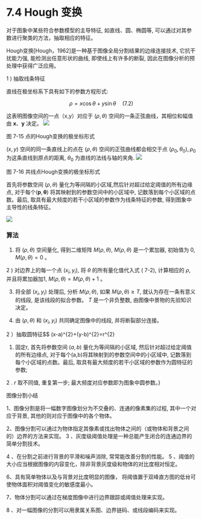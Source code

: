 # 7.4 Hough 变换

对于图象中某些符合参数模型的主导特征, 如直线、圆、椭圆等, 可以通过对其参数进行聚类的方法，抽取相应的特征。

Hough变换[Hough，1962]是一种基于图像全局分割结果的边缘连接技术, 它抗干扰能力强, 能检测出任意形状的曲线, 即使线上有许多的断裂, 因此在图像分析的预处理中获得广泛应用。 

1 ) 抽取线条特征

直线在极坐标系下具有如下的参数方程形式:

$$
\rho=x \cos \theta+y \sin \theta \quad(7.2)
$$

这表明图像空间的一点（x,y）对应于 $(\rho, \theta)$ 空间的一条正弦曲线，其相位和幅值由 $\mathbf{x} 、 \mathbf{y}$ 决定。
![](https://cdn.mathpix.com/cropped/2023_03_28_6116f4e0e226f2060611g-27.jpg?height=546&width=1366&top_left_y=1002&top_left_x=525)

图 7-15 点的Hough变换的极坐标形式 

$(x, y)$ 空间的同一条直线上的点在 $(\rho, \theta)$ 空间的正弦曲线都会相交于点 $\left(\rho_{0}, \theta_{0}\right), \rho_{0}$ 为这条直线到原点的距离, $\theta_{0}$ 为直线的法线与轴的夹角.
![](https://cdn.mathpix.com/cropped/2023_03_28_6116f4e0e226f2060611g-28.jpg?height=526&width=1468&top_left_y=745&top_left_x=630)

图 7-16 共线点Hough变换的极坐标形式 

首先将参数空间 $(\rho, \theta)$ 量化为等间隔的小区域,然后针对超过给定阈值的所有边缘点, 对于每个$(\boldsymbol{p}, \boldsymbol{\theta})$ 将其映射到的参数空间中的小区域中, 记数落到每个小区域的点数。最后, 取具有最大频度的若干小区域的参数作为线条特征的参数, 得到图象中主导性的线条特征。

![](https://cdn.mathpix.com/cropped/2023_03_28_6116f4e0e226f2060611g-29.jpg?height=497&width=641&top_left_y=1142&top_left_x=1044)

### 算法

1) 将 $(\rho, \theta)$ 空间量化, 得到二维矩阵 $M(\rho, \theta)$, $M(\rho, \theta)$ 是一个累加器, 初始值为 $0, M(\rho, \theta)=0$ 。

2 ) 对边界上的每一个点 $\left(x_{i}, y_{i}\right)$, 将 $\theta$ 的所有量化值代入式 ( 7-2), 计算相应的 $\rho$, 并且将累加器加1, $M(\rho, \theta)=M(\rho, \theta)+1$ 。

3) 将全部 $\left(x_{i}, y_{i}\right)$ 处理后, 分析 $M(\rho, \theta)$, 如果 $M(\rho, \theta) \geq T$, 就认为存在一条有意义的线段, 是该线段的拟合参数。 $T$ 是一个非负整数, 由图像中景物的先验知识决定。

4) 由 $(\rho, \theta)$ 和 $\left(x_{i}, y_{i}\right)$ 共同确定图像中的线段, 并将断裂部分连接。 

2 ）抽取圆特征$$
(x-a)^{2}+(y-b)^{2}=r^{2}


1. 固定r, 首先将参数空间 $(a, b)$ 量化为等间隔的小区域, 然后针对超过给定阈值的所有边缘点, 对于每个(a,b)将其映射到的参数空间中的小区域中, 记数落到每个小区域的点数。最后, 取具有最大频度的若干小区域的参数作为圆特征的参数;

2 . $r$ 取不同值, 重复第一步; 最大频度对应参数即为图象中圆参数。}



图像分割小结

1、图像分割是将一幅数字图像划分为不交叠的、连通的像素集的过程, 其中一个对应于背景, 其他的则对应于图像中的各个物体。

2、图像分割可以通过为物体指定其像素或找出物体之间的（或物体和背景之间的）边界的方法来实现。 3 、灰度级阈值处理是一种总能产生闭合的连通边界的简单分割技术。

4 、在分割之前进行背景的平滑和噪声消除, 常常能改善分割的性能。 5 、阈值的大小应当根据图像的内容变化，除非背景灰度级和物体的对比度相对恒定。

6、具有简单物体以及与背景对比度明显的图像， 将阈值置于双峰直方图的低䏌可使物体面积对阈值变化的敏感度最小。

7、物体分割可以通过在梯度图像中进行边界跟踪或阈值处理来实现。

8 、对一幅图像的分割可以用隶属关系图、边界链码、或线段编码来实现。